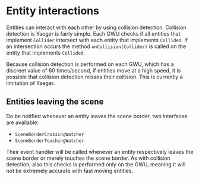 # Entity interactions

Entities can interact with each other by using collision detection.
Collision detection is Yaeger is fairly simple. Each GWU checks if all
entities that implement `Collider` intersect with each entity that implements
`Collided`. If an intersection occurs the method `onCollision(Collider)` is
called on the entity that implements `Collided`.

Because collision detection is performed on each GWU, which has a discreet
value of 60 times/second, if entities move at a high speed, it is possible that
collision detection misses their collision. This is currently a limitation
of Yaeger.

## Entities leaving the scene

Do be notified whenever an entity leaves the scene border, two interfaces
are available:

* `SceneBorderCrossingWatcher`
* `SceneBorderTouchingWatcher`

Their event handler will be called whenever an entity respectively leaves
the scene border or merely touches the scene border. As with collision
detection, also this checks is performed only on the GWU, meaning it will
not be extremely accurate with fast moving entities.
